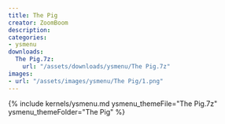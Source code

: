 ```yaml
---
title: The Pig
creator: ZoomBoom
description: 
categories:
- ysmenu
downloads:
  The Pig.7z:
    url: "/assets/downloads/ysmenu/The Pig.7z"
images:
- url: "/assets/images/ysmenu/The Pig/1.png"
---
```


{% include kernels/ysmenu.md ysmenu_themeFile="The Pig.7z" ysmenu_themeFolder="The Pig" %}

